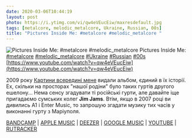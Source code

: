 ```yaml
---
date: 2020-03-06T10:44:19
layout: post
photo: https://i.ytimg.com/vi/qw4eVEucEiw/maxresdefault.jpg
tags: [metalcore, melodic_metalcore, Ukraine, Russian, 00s]
title: "Pictures Inside Me: #metalcore #melodic_metalcore "
---
```

![Pictures Inside Me: #metalcore #melodic_metalcore ](https://i.ytimg.com/vi/qw4eVEucEiw/maxresdefault.jpg)
Pictures Inside Me: [#metalcore](/tags/#metalcore) [#melodic_metalcore](/tags/#melodic_metalcore) [#Ukraine](/tags/#Ukraine) [#Russian](/tags/#Russian) [#00s](/tags/#00s) [https://www.youtube.com/watch?v=qw4eVEucEiw](https://www.youtube.com/watch?v=qw4eVEucEiw)

2009 року [Картини всередині мене](/2020-01-24-pictures-inside-me-painted-in-torments--metalcore) видали альбом, єдиний в їх історії. Ех, скільки на просторах &quot;нашої родіни&quot; було таких гуртів другого ешелону... Нема сенсу згадувати ті російські гурти, але давайте іще пригадаємо сумських колег **Jim Jams**. Втім, якщо в 2007 році ви дивились А1 і Enter Music, то запрошую згадати музику тих часів у виконанні гурту з Маріуполя.

[BANDCAMP](https://picturesinsideme.bandcamp.com/album/--2) \| [APPLE MUSIC](https://music.apple.com/ua/album/%D0%BE%D0%B1%D1%80%D0%B5%D1%87%D1%91%D0%BD%D0%BD%D1%8B%D0%B9-%D0%B6%D0%B8%D1%82%D1%8C/id1466463246) \| [DEEZER](https://www.deezer.com/album/98908892?utm_source=deezer&amp;utm_content=album-98908892&amp;utm_term=1601611822_1583484143&amp;utm_medium=web) \| [GOOGLE MUSIC](https://play.google.com/music/m/Bsp3osgim5pdxslmvxmi7eg26bi?t=__-_Pictures_Inside_Me) \| [YOUTUBE](https://www.youtube.com/playlist?list=OLAK5uy_mfCTFYWVsgW--jUuxTjTGfUybxiXjWum8) \| [RUTRACKER](https://rutracker.org/forum/viewtopic.php?t=3255811)